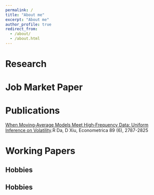 ```yaml
---
permalink: /
title: "About me"
excerpt: "About me"
author_profile: true
redirect_from: 
  - /about/
  - /about.html
---
```



Research
======
           

Job Market Paper
======
Publications
======
[When Moving‐Average Models Meet High‐Frequency Data: Uniform Inference on Volatility](https://scholar.google.com/citations?view_op=view_citation&hl=en&user=vA9JfQIAAAAJ&citation_for_view=vA9JfQIAAAAJ:u-x6o8ySG0sC).R Da, D Xiu, Econometrica 89 (6), 2787-2825</i>

Working Papers
======

Hobbies
------


Hobbies
------

